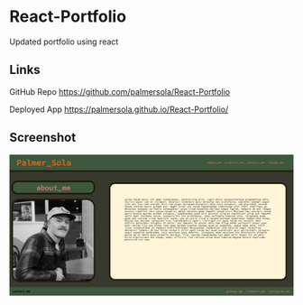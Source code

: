 # React-Portfolio

Updated portfolio using react

## Links

GitHub Repo
https://github.com/palmersola/React-Portfolio

Deployed App
https://palmersola.github.io/React-Portfolio/

## Screenshot

<img src="./reactportfolio.png"/>
